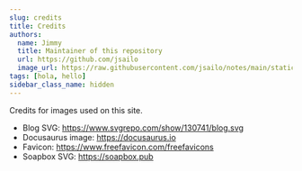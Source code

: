 ```yaml
---
slug: credits
title: Credits
authors:
  name: Jimmy
  title: Maintainer of this repository
  url: https://github.com/jsailo
  image_url: https://raw.githubusercontent.com/jsailo/notes/main/static/img/avatar.png
tags: [hola, hello]
sidebar_class_name: hidden
---
```


Credits for images used on this site.

- Blog SVG: https://www.svgrepo.com/show/130741/blog.svg
- Docusaurus image: https://docusaurus.io
- Favicon: https://www.freefavicon.com/freefavicons
- Soapbox SVG: https://soapbox.pub